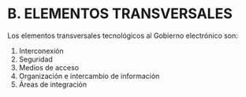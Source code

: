 # B. ELEMENTOS TRANSVERSALES

Los elementos transversales tecnológicos al Gobierno electrónico son:

1. Interconexión
2. Seguridad
3. Medios de acceso
4. Organización e intercambio de información
5. Áreas de integración
